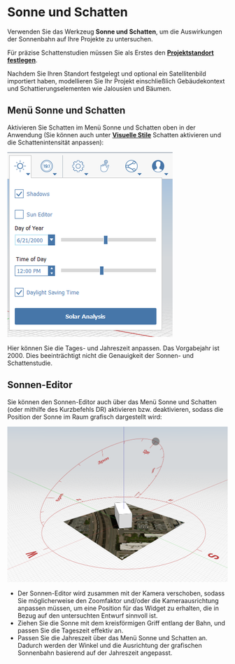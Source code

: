 # Sonne und Schatten

Verwenden Sie das Werkzeug **Sonne und Schatten**, um die Auswirkungen der Sonnenbahn auf Ihre Projekte zu untersuchen.

Für präzise Schattenstudien müssen Sie als Erstes den [**Projektstandort festlegen**](setting-location.md).

Nachdem Sie Ihren Standort festgelegt und optional ein Satellitenbild importiert haben, modellieren Sie Ihr Projekt einschließlich Gebäudekontext und Schattierungselementen wie Jalousien und Bäumen.

## Menü Sonne und Schatten

Aktivieren Sie Schatten im Menü Sonne und Schatten oben in der Anwendung (Sie können auch unter [**Visuelle Stile**](../formit-introduction/tool-bars.md) Schatten aktivieren und die Schattenintensität anpassen):

![](../.gitbook/assets/sun-+-shadows.png)

Hier können Sie die Tages- und Jahreszeit anpassen. Das Vorgabejahr ist 2000. Dies beeinträchtigt nicht die Genauigkeit der Sonnen- und Schattenstudie.

## Sonnen-Editor

Sie können den Sonnen-Editor auch über das Menü Sonne und Schatten (oder mithilfe des Kurzbefehls DR) aktivieren bzw. deaktivieren, sodass die Position der Sonne im Raum grafisch dargestellt wird:

![](../.gitbook/assets/sun-editor.PNG)

* Der Sonnen-Editor wird zusammen mit der Kamera verschoben, sodass Sie möglicherweise den Zoomfaktor und/oder die Kameraausrichtung anpassen müssen, um eine Position für das Widget zu erhalten, die in Bezug auf den untersuchten Entwurf sinnvoll ist.
* Ziehen Sie die Sonne mit dem kreisförmigen Griff entlang der Bahn, und passen Sie die Tageszeit effektiv an.
* Passen Sie die Jahreszeit über das Menü Sonne und Schatten an. Dadurch werden der Winkel und die Ausrichtung der grafischen Sonnenbahn basierend auf der Jahreszeit angepasst.
